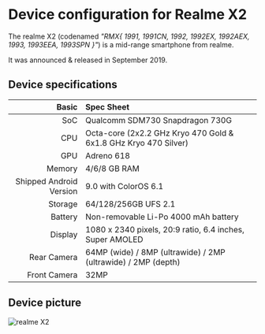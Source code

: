 Device configuration for Realme X2
=========================================

The realme X2 (codenamed _"RMX{ 1991, 1991CN, 1992, 1992EX, 1992AEX, 1993, 1993EEA, 1993SPN }"_) is a mid-range smartphone from realme.

It was announced & released in September 2019.

## Device specifications

Basic   | Spec Sheet
-------:|:-------------------------
SoC     | Qualcomm SDM730 Snapdragon 730G
CPU     | Octa-core (2x2.2 GHz Kryo 470 Gold & 6x1.8 GHz Kryo 470 Silver)
GPU     | Adreno 618
Memory  | 4/6/8 GB RAM
Shipped Android Version | 9.0 with ColorOS 6.1
Storage | 64/128/256GB UFS 2.1
Battery | Non-removable Li-Po 4000 mAh battery
Display | 1080 x 2340 pixels, 20:9 ratio, 6.4 inches, Super AMOLED
Rear Camera  | 64MP (wide) / 8MP (ultrawide) / 2MP (ultrawide) / 2MP (depth)
Front Camera | 32MP

## Device picture
![realme X2](https://csmobiles.com/28289-large_default/realme-x2-6-4-8gb-128gb-dual-sim-pearl-white.jpg "realme X2 in lunar white")

